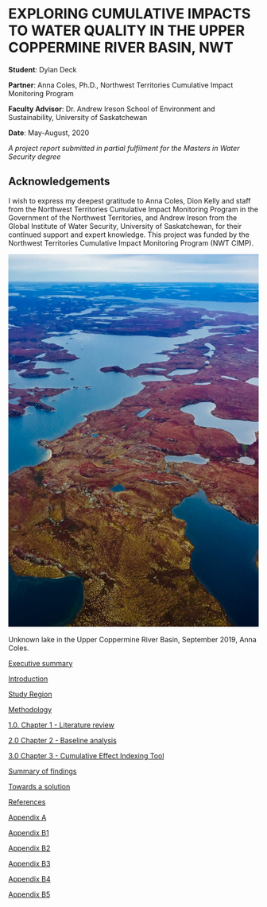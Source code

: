 # EXPLORING CUMULATIVE IMPACTS TO WATER QUALITY IN THE UPPER COPPERMINE RIVER BASIN, NWT

**Student**: Dylan Deck

**Partner**: Anna Coles, Ph.D., Northwest Territories Cumulative Impact Monitoring Program

**Faculty Advisor**: Dr. Andrew Ireson School of Environment and Sustainability, University of Saskatchewan

**Date**: May-August, 2020

*A project report submitted in partial fulfilment for the Masters in Water Security degree*

## Acknowledgements

I wish to express my deepest gratitude to Anna Coles, Dion Kelly and staff from the Northwest Territories Cumulative Impact Monitoring Program in the Government of the Northwest Territories, and Andrew Ireson from the Global Institute of Water Security, University of Saskatchewan, for their continued support and expert knowledge. This project was funded by the Northwest Territories Cumulative Impact Monitoring Program (NWT CIMP).

<img src="IMG_8632.png" alt="Coppermine" width="600" height="750">

Unknown lake in the Upper Coppermine River Basin, September 2019, Anna Coles.


[Executive summary](execsum.md)

[Introduction](intro.md)

[Study Region](site.md)

[Methodology](Methodology.md)

[1.0. Chapter 1 - Literature review](Chapter1.md) 

[2.0 Chapter 2 - Baseline analysis](Chapter2.md)

[3.0 Chapter 3 - Cumulative Effect Indexing Tool](Chapter3.md)

[Summary of findings](findings.md)

[Towards a solution](solution.md)

[References](references.md)

[Appendix A](appendixA.md)

[Appendix B1](appendixB1.md)

[Appendix B2](appendixB2.md)

[Appendix B3](appendixB3.md)

[Appendix B4](appendixB4.md)

[Appendix B5](appendixB5.md)


